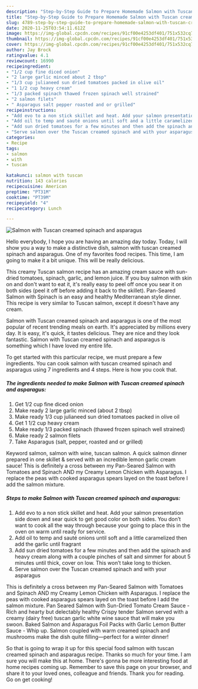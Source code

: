 ```yaml
---
description: "Step-by-Step Guide to Prepare Homemade Salmon with Tuscan creamed spinach and asparagus"
title: "Step-by-Step Guide to Prepare Homemade Salmon with Tuscan creamed spinach and asparagus"
slug: 4789-step-by-step-guide-to-prepare-homemade-salmon-with-tuscan-creamed-spinach-and-asparagus
date: 2020-11-25T03:54:11.612Z
image: https://img-global.cpcdn.com/recipes/91cf00e4253df401/751x532cq70/salmon-with-tuscan-creamed-spinach-and-asparagus-recipe-main-photo.jpg
thumbnail: https://img-global.cpcdn.com/recipes/91cf00e4253df401/751x532cq70/salmon-with-tuscan-creamed-spinach-and-asparagus-recipe-main-photo.jpg
cover: https://img-global.cpcdn.com/recipes/91cf00e4253df401/751x532cq70/salmon-with-tuscan-creamed-spinach-and-asparagus-recipe-main-photo.jpg
author: Jay Brock
ratingvalue: 4.1
reviewcount: 16990
recipeingredient:
- "1/2 cup fine diced onion"
- "2 large garlic minced about 2 tbsp"
- "1/3 cup julianeed sun dried tomatoes packed in olive oil"
- "1 1/2 cup heavy cream"
- "1/3 packed spinach thawed frozen spinach well strained"
- "2 salmon filets"
- " Asparagus salt pepper roasted and or grilled"
recipeinstructions:
- "Add evo to a non stick skillet and heat. Add your salmon presentation side down and sear quick to get good color on both sides. You don’t want to cook all the way through because your going to place this in the oven on warm until ready for service."
- "Add oil to temp and sauté onions until soft and a little caramelized then add the garlic until fragrant"
- "Add sun dried tomatoes for a few minutes and then add the spinach and heavy cream along with a couple pinches of salt and simmer for about 5 minutes until thick, cover on low. This won’t take long to thicken."
- "Serve salmon over the Tuscan creamed spinach and with your asparagus"
categories:
- Recipe
tags:
- salmon
- with
- tuscan

katakunci: salmon with tuscan 
nutrition: 143 calories
recipecuisine: American
preptime: "PT31M"
cooktime: "PT39M"
recipeyield: "4"
recipecategory: Lunch

---
```



![Salmon with Tuscan creamed spinach and asparagus](https://img-global.cpcdn.com/recipes/91cf00e4253df401/751x532cq70/salmon-with-tuscan-creamed-spinach-and-asparagus-recipe-main-photo.jpg)

Hello everybody, I hope you are having an amazing day today. Today, I will show you a way to make a distinctive dish, salmon with tuscan creamed spinach and asparagus. One of my favorites food recipes. This time, I am going to make it a bit unique. This will be really delicious.

This creamy Tuscan salmon recipe has an amazing cream sauce with sun-dried tomatoes, spinach, garlic, and lemon juice. If you buy salmon with skin on and don&#39;t want to eat it, it&#39;s really easy to peel off once you sear it on both sides (peel it off before adding it back to the skillet). Pan-Seared Salmon with Spinach is an easy and healthy Mediterranean style dinner. This recipe is very similar to Tuscan salmon, except it doesn&#39;t have any cream.

Salmon with Tuscan creamed spinach and asparagus is one of the most popular of recent trending meals on earth. It's appreciated by millions every day. It is easy, it's quick, it tastes delicious. They are nice and they look fantastic. Salmon with Tuscan creamed spinach and asparagus is something which I have loved my entire life.


To get started with this particular recipe, we must prepare a few ingredients. You can cook salmon with tuscan creamed spinach and asparagus using 7 ingredients and 4 steps. Here is how you cook that.

<!--inarticleads1-->

##### The ingredients needed to make Salmon with Tuscan creamed spinach and asparagus:

1. Get 1/2 cup fine diced onion
1. Make ready 2 large garlic minced (about 2 tbsp)
1. Make ready 1/3 cup julianeed sun dried tomatoes packed in olive oil
1. Get 1 1/2 cup heavy cream
1. Make ready 1/3 packed spinach (thawed frozen spinach well strained)
1. Make ready 2 salmon filets
1. Take  Asparagus (salt, pepper, roasted and or grilled)


Keyword salmon, salmon with wine, tuscan salmon. A quick salmon dinner prepared in one skillet &amp; served with an incredible lemon garlic cream sauce! This is definitely a cross between my Pan-Seared Salmon with Tomatoes and Spinach AND my Creamy Lemon Chicken with Asparagus. I replace the peas with cooked asparagus spears layed on the toast before I add the salmon mixture. 

<!--inarticleads2-->

##### Steps to make Salmon with Tuscan creamed spinach and asparagus:

1. Add evo to a non stick skillet and heat. Add your salmon presentation side down and sear quick to get good color on both sides. You don’t want to cook all the way through because your going to place this in the oven on warm until ready for service.
1. Add oil to temp and sauté onions until soft and a little caramelized then add the garlic until fragrant
1. Add sun dried tomatoes for a few minutes and then add the spinach and heavy cream along with a couple pinches of salt and simmer for about 5 minutes until thick, cover on low. This won’t take long to thicken.
1. Serve salmon over the Tuscan creamed spinach and with your asparagus


This is definitely a cross between my Pan-Seared Salmon with Tomatoes and Spinach AND my Creamy Lemon Chicken with Asparagus. I replace the peas with cooked asparagus spears layed on the toast before I add the salmon mixture. Pan Seared Salmon with Sun-Dried Tomato Cream Sauce - Rich and hearty but delectably healthy Crispy tender Salmon served with a creamy (dairy free) tuscan garlic white wine sauce that will make you swoon. Baked Salmon and Asparagus Foil Packs with Garlic Lemon Butter Sauce - Whip up. Salmon coupled with warm creamed spinach and mushrooms make the dish quite filling—perfect for a winter dinner! 

So that is going to wrap it up for this special food salmon with tuscan creamed spinach and asparagus recipe. Thanks so much for your time. I am sure you will make this at home. There's gonna be more interesting food at home recipes coming up. Remember to save this page on your browser, and share it to your loved ones, colleague and friends. Thank you for reading. Go on get cooking!
